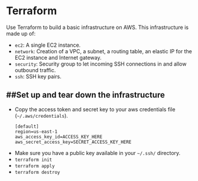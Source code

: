 # Terraform
Use Terraform to build a basic infrastructure on AWS. This infrastructure is made up of:
- `ec2`: A single EC2 instance.
- `network`: Creation of a VPC, a subnet, a routing table, an elastic IP for the EC2 instance and Internet gateway.
- `security`: Security group to let incoming SSH connections in and allow outbound traffic.
- `ssh`: SSH key pairs.

##Set up and tear down the infrastructure
-------------
* Copy the access token and secret key to your aws credentials file (`~/.aws/credentials`).
	```
    [default]
    region=us-east-1
    aws_access_key_id=ACCESS_KEY_HERE
    aws_secret_access_key=SECRET_ACCESS_KEY_HERE
    ```
* Make sure you have a public key available in your `~/.ssh/` directory. 
* `terraform init`
* `terraform apply`
* `terraform destroy`
